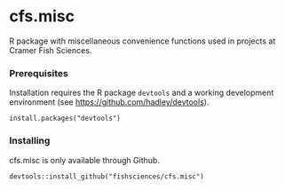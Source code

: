 # cfs.misc

R package with miscellaneous convenience functions used in projects at Cramer Fish Sciences.

### Prerequisites

Installation requires the R package `devtools` and a working development environment (see https://github.com/hadley/devtools).

```
install.packages("devtools")
```

### Installing

cfs.misc is only available through Github.

```
devtools::install_github("fishsciences/cfs.misc")
```
